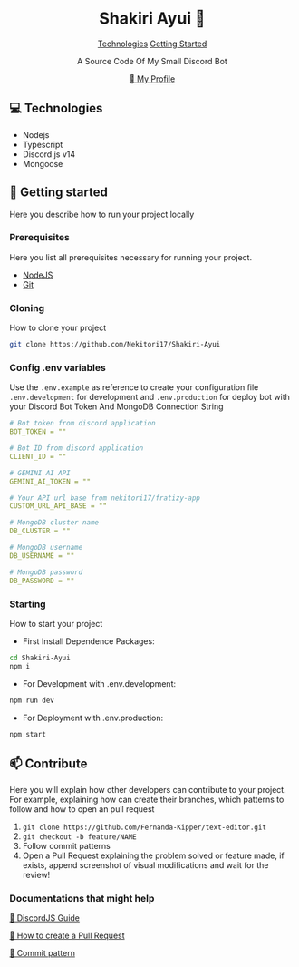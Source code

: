 
<h1 align="center" style="font-weight: bold;">Shakiri Ayui 🤖</h1>

<p align="center">
<a href="#tech">Technologies</a>
<a href="#started">Getting Started</a>


 
</p>


<p align="center">A Source Code Of My Small Discord Bot</p>


<p align="center">
<a href="https://github.com/Nekitori17">📱 My Profile</a>
</p>

<h2 id="technologies">💻 Technologies</h2>

- Nodejs
- Typescript
- Discord.js v14
- Mongoose

<h2 id="started">🚀 Getting started</h2>

Here you describe how to run your project locally

<h3>Prerequisites</h3>

Here you list all prerequisites necessary for running your project.

- [NodeJS](https://nodejs.org/en)
- [Git](https://git-scm.com/)

<h3>Cloning</h3>

How to clone your project

```bash
git clone https://github.com/Nekitori17/Shakiri-Ayui
```

<h3>Config .env variables</h2>

Use the `.env.example` as reference to create your configuration file `.env.development` for development and `.env.production` for deploy bot with your Discord Bot Token And MongoDB Connection String

```yaml
# Bot token from discord application
BOT_TOKEN = ""

# Bot ID from discord application
CLIENT_ID = ""

# GEMINI AI API
GEMINI_AI_TOKEN = ""

# Your API url base from nekitori17/fratizy-app
CUSTOM_URL_API_BASE = ""

# MongoDB cluster name
DB_CLUSTER = ""

# MongoDB username
DB_USERNAME = ""

# MongoDB password
DB_PASSWORD = ""
```

<h3>Starting</h3>

How to start your project

* First Install Dependence Packages:
```bash
cd Shakiri-Ayui
npm i
```

* For Development with .env.development:
```bash
npm run dev
```

* For Deployment with .env.production:
```bash
npm start
```


<h2 id="contribute">📫 Contribute</h2>

Here you will explain how other developers can contribute to your project. For example, explaining how can create their branches, which patterns to follow and how to open an pull request

1. `git clone https://github.com/Fernanda-Kipper/text-editor.git`
2. `git checkout -b feature/NAME`
3. Follow commit patterns
4. Open a Pull Request explaining the problem solved or feature made, if exists, append screenshot of visual modifications and wait for the review!

<h3>Documentations that might help</h3>

[🤖 DiscordJS Guide](https://discordjs.guide/#before-you-begin)

[📝 How to create a Pull Request](https://www.atlassian.com/br/git/tutorials/making-a-pull-request)

[💾 Commit pattern](https://gist.github.com/joshbuchea/6f47e86d2510bce28f8e7f42ae84c716)
